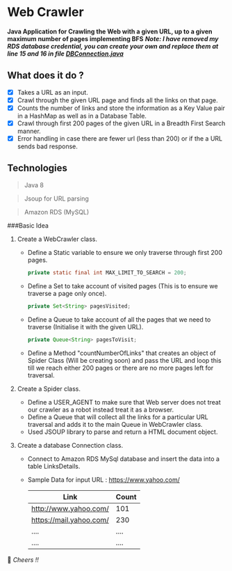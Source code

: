# Web Crawler
__Java Application for Crawling the Web with a given URL, up to a given maximum number of pages implementing BFS__
***Note: I have removed my RDS database credential, you can create your own and replace them at line 15 and 16 in file [DBConnection.java](https://github.com/anshuldec7/WebCrawler/blob/master/Crawler/src/com/crawler/DBConnection.java)***
## What does it do ?
- [x] Takes a URL as an input.
- [x] Crawl through the given URL page and finds all the links on that page.
- [x] Counts the number of links and store the information as a Key Value pair in a HashMap as well as in a Database Table.
- [x] Crawl through first 200 pages of the given URL in a Breadth First Search manner.
- [x] Error handling in case there are fewer url (less than 200) or if the a URL sends bad response.

## Technologies
> Java 8

> Jsoup for URL parsing

> Amazon RDS (MySQL)

###Basic Idea 
1. Create a WebCrawler class.
   * Define a Static variable to ensure we only traverse through first 200 pages.
   
     ```java
     private static final int MAX_LIMIT_TO_SEARCH = 200;
     ```
   * Define a Set to take account of visited pages (This is to ensure we traverse a page only once).
   
     ```java
     private Set<String> pagesVisited;
     ```
   * Define a Queue to take account of all the pages that we need to traverse (Initialise it with the given URL).
   
     ```java	  
     private Queue<String> pagesToVisit;
     ```
   * Define a Method "countNumberOfLinks" that creates an object of Spider Class (Will be creating soon) and pass the URL and      loop this till we reach either 200 pages or there are no more pages left for traversal.
2. Create a Spider class.
   * Define a USER_AGENT to make sure that Web server does not treat our crawler as a robot instead treat it as a browser.
   * Define a Queue that will collect all the links for a particular URL traversal and adds it to the main Queue in WebCrawler      class.
   * Used JSOUP library to parse and return a HTML document object.
   
3. Create a database Connection class.
   * Connect to Amazon RDS MySql database and insert the data into a table LinksDetails.
   * Sample Data for input URL : https://www.yahoo.com/
   
        Link | Count
        ---- | -----
        http://www.yahoo.com/ |  101
        https://mail.yahoo.com/ | 230
        .... | ....
        .... | ....

:beers: *Cheers !!* 



   
   
   
